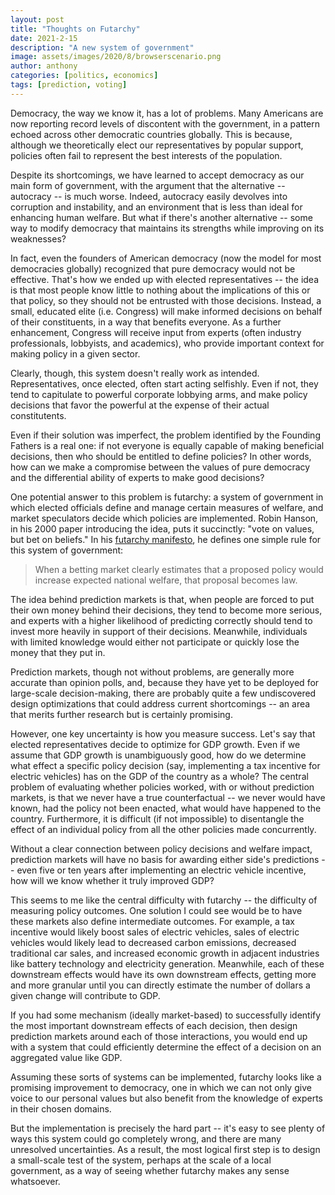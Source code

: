 ```yaml
---
layout: post
title: "Thoughts on Futarchy"
date: 2021-2-15
description: "A new system of government"
image: assets/images/2020/8/browserscenario.png
author: anthony
categories: [politics, economics]
tags: [prediction, voting]
---
```


Democracy, the way we know it, has a lot of problems. Many Americans are now reporting record levels of discontent with the government, in a pattern echoed across other democratic countries globally. This is because, although we theoretically elect our representatives by popular support, policies often fail to represent the best interests of the population. 

Despite its shortcomings, we have learned to accept democracy as our main form of government, with the argument that the alternative -- autocracy -- is much worse. Indeed, autocracy easily devolves into corruption and instability, and an environment that is less than ideal for enhancing human welfare. But what if there's another alternative -- some way to modify democracy that maintains its strengths while improving on its weaknesses?

In fact, even the founders of American democracy (now the model for most democracies globally) recognized that pure democracy would not be effective. That's how we ended up with elected representatives -- the idea is that most people know little to nothing about the implications of this or that policy, so they should not be entrusted with those decisions. Instead, a small, educated elite (i.e. Congress) will make informed decisions on behalf of their constituents, in a way that benefits everyone. As a further enhancement, Congress will receive input from experts (often industry professionals, lobbyists, and academics), who provide important context for making policy in a given sector.

Clearly, though, this system doesn't really work as intended. Representatives, once elected, often start acting selfishly. Even if not, they tend to capitulate to powerful corporate lobbying arms, and make policy decisions that favor the powerful at the expense of their actual constitutents.

Even if their solution was imperfect, the problem identified by the Founding Fathers is a real one: if not everyone is equally capable of making beneficial decisions, then who should be entitled to define policies? In other words, how can we make a compromise between the values of pure democracy and the differential ability of experts to make good decisions?

One potential answer to this problem is futarchy: a system of government in which elected officials define and manage certain measures of welfare, and market speculators decide which policies are implemented. Robin Hanson, in his 2000 paper introducing the idea, puts it succinctly: "vote on values, but bet on beliefs." In his [futarchy manifesto](https://mason.gmu.edu/~rhanson/futarchy.html), he defines one simple rule for this system of government: 

> When a betting market clearly estimates that a proposed policy would increase expected national welfare, that proposal becomes law. 

The idea behind prediction markets is that, when people are forced to put their own money behind their decisions, they tend to become more serious, and experts with a higher likelihood of predicting correctly should tend to invest more heavily in support of their decisions. Meanwhile, individuals with limited knowledge would either not participate or quickly lose the money that they put in. 

Prediction markets, though not without problems, are generally more accurate than opinion polls, and, because they have yet to be deployed for large-scale decision-making, there are probably quite a few undiscovered design optimizations that could address current shortcomings -- an area that merits further research but is certainly promising. 

However, one key uncertainty is how you measure success. Let's say that elected representatives decide to optimize for GDP growth. Even if we assume that GDP growth is unambiguously good, how do we determine what effect a specific policy decision (say, implementing a tax incentive for electric vehicles) has on the GDP of the country as a whole? The central problem of evaluating whether policies worked, with or without prediction markets, is that we never have a true counterfactual -- we never would have known, had the policy not been enacted, what would have happened to the country. Furthermore, it is difficult (if not impossible) to disentangle the effect of an individual policy from all the other policies made concurrently. 

Without a clear connection between policy decisions and welfare impact, prediction markets will have no basis for awarding either side's predictions -- even five or ten years after implementing an electric vehicle incentive, how will we know whether it truly improved GDP?

This seems to me like the central difficulty with futarchy -- the difficulty of measuring policy outcomes. One solution I could see would be to have these markets also define intermediate outcomes. For example, a tax incentive would likely boost sales of electric vehicles, sales of electric vehicles would likely lead to  decreased carbon emissions, decreased traditional car sales, and increased economic growth in adjacent industries like battery technology and electricity generation. Meanwhile, each of these downstream effects would have its own downstream effects, getting more and more granular until you can directly estimate the number of dollars a given change will contribute to GDP. 

If you had some mechanism (ideally market-based) to successfully identify the most important downstream effects of each decision, then design prediction markets around each of those interactions, you would end up with a system that could efficiently determine the effect of a decision on an aggregated value like GDP. 

Assuming these sorts of systems can be implemented, futarchy looks like a promising improvement to democracy, one in which we can not only give voice to our personal values but also benefit from the knowledge of experts in their chosen domains. 

But the implementation is precisely the hard part -- it's easy to see plenty of ways this system could go completely wrong, and there are many unresolved uncertainties. As a result, the most logical first step is to design a small-scale test of the system, perhaps at the scale of a local government, as a way of seeing whether futarchy makes any sense whatsoever. 